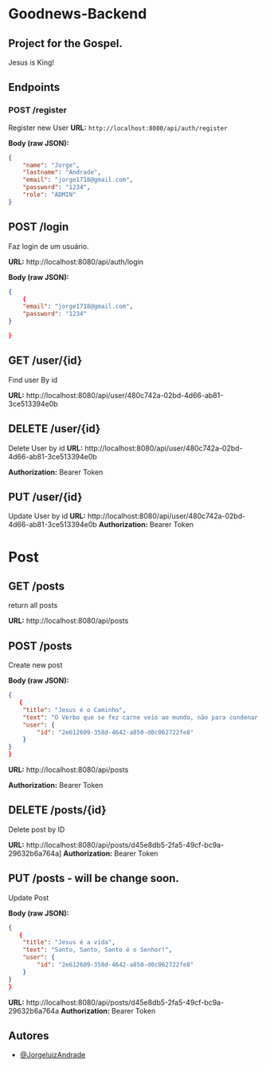 # Goodnews-Backend

## Project for the Gospel.
Jesus is King!
## Endpoints

### POST /register
Register new User
**URL:** `http://localhost:8080/api/auth/register`

**Body (raw JSON):**
```json
{
    "name": "Jorge",
    "lastname": "Andrade",
    "email": "jorge1718@gmail.com",
    "password": "1234",
    "role": "ADMIN"
}
```

## POST /login
Faz login de um usuário.

**URL:** http://localhost:8080/api/auth/login

**Body (raw JSON):**
```json
{
    {
    "email": "jorge1718@gmail.com",
    "password": "1234"
}

}
```

## GET /user/{id}
Find user By id

**URL:** http://localhost:8080/api/user/480c742a-02bd-4d66-ab81-3ce513394e0b

## DELETE /user/{id}

Delete User by id
**URL:** http://localhost:8080/api/user/480c742a-02bd-4d66-ab81-3ce513394e0b


**Authorization:** Bearer Token

## PUT /user/{id}
Update User by id
**URL:** http://localhost:8080/api/user/480c742a-02bd-4d66-ab81-3ce513394e0b
**Authorization:** Bearer Token


# Post 

## GET /posts

return all posts

**URL:** http://localhost:8080/api/posts

## POST /posts
Create new post

**Body (raw JSON):**
```json
{
   {
    "title": "Jesus é o Caminho",
    "text": "O Verbo que se fez carne veio ao mundo, não para condenar o mundo, mas para que seja salvo por Ele.",
    "user": {
        "id": "2e612609-358d-4642-a850-d0c062722fe8"
    }
}
}
```

**URL:** http://localhost:8080/api/posts

**Authorization:** Bearer Token

## DELETE /posts/{id}

Delete post by ID

**URL:** http://localhost:8080/api/posts/d45e8db5-2fa5-49cf-bc9a-29632b6a764a]
**Authorization:** Bearer Token


##  PUT /posts - will be change soon.
Update Post 

**Body (raw JSON):**
```json
{
   {
    "title": "Jesus é a vida",
    "text": "Santo, Santo, Santo é o Senhor!",
    "user": {
        "id": "2e612609-358d-4642-a850-d0c062722fe8"
    }
}
}
```

**URL:** http://localhost:8080/api/posts/d45e8db5-2fa5-49cf-bc9a-29632b6a764a
**Authorization:** Bearer Token

## Autores

- [@JorgeluizAndrade](https://github.com/JorgeluizAndrade)

